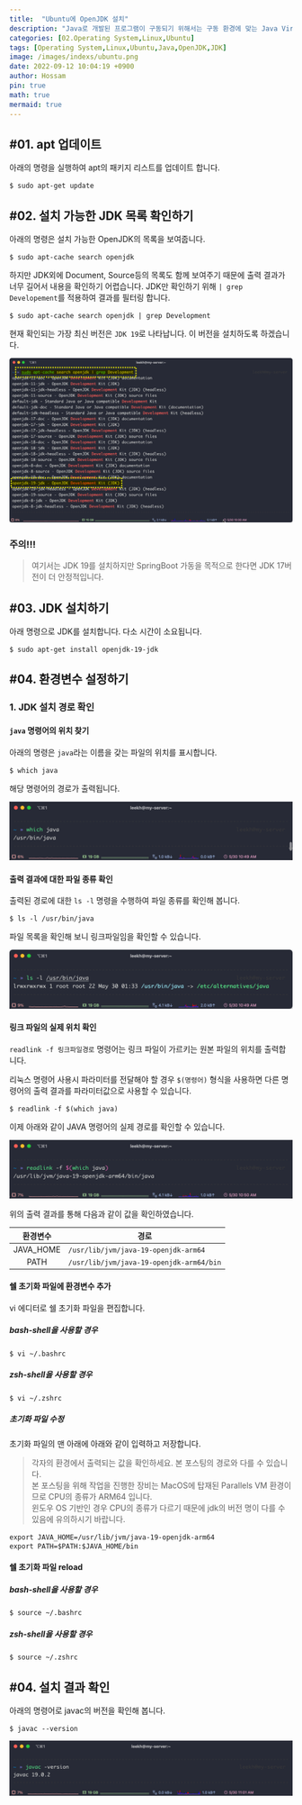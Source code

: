 ```yaml
---
title:  "Ubuntu에 OpenJDK 설치"
description: "Java로 개발된 프로그램이 구동되기 위해서는 구동 환경에 맞는 Java Virtual Machine이 미리 설치되어 있어야 합니다. JDK에는 Java Compiler와 Java Virtual Machine이 포함되어 있기 때문에 Java로 구현된 프로그램을 구동하기 위해서는 사전에 반드시 설치되어야 하는 요소 입니다."
categories: [02.Operating System,Linux,Ubuntu]
tags: [Operating System,Linux,Ubuntu,Java,OpenJDK,JDK]
image: /images/indexs/ubuntu.png
date: 2022-09-12 10:04:19 +0900
author: Hossam
pin: true
math: true
mermaid: true
---
```


## #01. apt 업데이트

아래의 명령을 실행하여 apt의 패키지 리스트를 업데이트 합니다.

```shell
$ sudo apt-get update
```

## #02. 설치 가능한 JDK 목록 확인하기

아래의 명령은 설치 가능한 OpenJDK의 목록을 보여줍니다.

```shell
$ sudo apt-cache search openjdk
```

하지만 JDK외에 Document, Source등의 목록도 함께 보여주기 때문에 출력 결과가 너무 길어서 내용을 확인하기 어렵습니다. JDK만 확인하기 위해 `| grep Developement`를 적용하여 결과를 필터링 합니다.

```shell
$ sudo apt-cache search openjdk | grep Development
```

현재 확인되는 가장 최신 버전은 `JDK 19`로 나타납니다. 이 버전을 설치하도록 하겠습니다.

![jdk1](/images/2022/0912/jdk1.png)

### 주의!!!

> 여기서는 JDK 19를 설치하지만 SpringBoot 가동을 목적으로 한다면 JDK 17버전이 더 안정적입니다.

## #03. JDK 설치하기

아래 명령으로 JDK를 설치합니다. 다소 시간이 소요됩니다.

```shell
$ sudo apt-get install openjdk-19-jdk
```

## #04. 환경변수 설정하기

### 1. JDK 설치 경로 확인

#### `java` 명령어의 위치 찾기

아래의 명령은 `java`라는 이름을 갖는 파일의 위치를 표시합니다.

```shell
$ which java
```

해당 명령어의 경로가 출력됩니다.

![jdk2](/images/2022/0912/jdk2.png)

#### 출력 결과에 대한 파일 종류 확인

출력된 경로에 대한 `ls -l` 명령을 수행하여 파일 종류를 확인해 봅니다.

```shell
$ ls -l /usr/bin/java
```

파일 목록을 확인해 보니 링크파일임을 확인할 수 있습니다.

![jdk3](/images/2022/0912/jdk3.png)

#### 링크 파일의 실제 위치 확인

`readlink -f 링크파일경로` 명령어는 링크 파일이 가르키는 원본 파일의 위치를 출력합니다.

리눅스 명령어 사용시 파라미터를 전달해야 할 경우 `$(명령어)` 형식을 사용하면 다른 명령어의 출력 결과를 파라미터값으로 사용할 수 있습니다.

```shell
$ readlink -f $(which java)
```

이제 아래와 같이 JAVA 명령어의 실제 경로를 확인할 수 있습니다.

![jdk4](/images/2022/0912/jdk4.png)

위의 출력 결과를 통해 다음과 같이 값을 확인하였습니다.

| 환경변수  | 경로                                     |
| :-------: | ---------------------------------------- |
| JAVA_HOME | `/usr/lib/jvm/java-19-openjdk-arm64`     |
|   PATH    | `/usr/lib/jvm/java-19-openjdk-arm64/bin` |

#### 쉘 초기화 파일에 환경변수 추가

vi 에디터로 쉘 초기화 파일을 편집합니다.

##### bash-shell을 사용할 경우

```shell
$ vi ~/.bashrc
```

##### zsh-shell을 사용할 경우

```shell
$ vi ~/.zshrc
```

##### 초기화 파일 수정

초기화 파일의 맨 아래에 아래와 같이 입력하고 저장합니다.

> 각자의 환경에서 출력되는 값을 확인하세요. 본 포스팅의 경로와 다를 수 있습니다.<br/>
> 본 포스팅을 위해 작업을 진행한 장비는 MacOS에 탑재된 Parallels VM 환경이므로 CPU의 종류가 ARM64 입니다.<br/>
> 윈도우 OS 기반인 경우 CPU의 종류가 다르기 때문에 jdk의 버전 명이 다를 수 있음에 유의하시기 바랍니다.

```shell
export JAVA_HOME=/usr/lib/jvm/java-19-openjdk-arm64
export PATH=$PATH:$JAVA_HOME/bin
```

#### 쉘 초기화 파일 reload

##### bash-shell을 사용할 경우

```shell
$ source ~/.bashrc
```

##### zsh-shell을 사용할 경우

```shell
$ source ~/.zshrc
```

## #04. 설치 결과 확인

아래의 명령어로 javac의 버전을 확인해 봅니다.

```shell
$ javac --version
```

![jdk5](/images/2022/0912/jdk5.png)